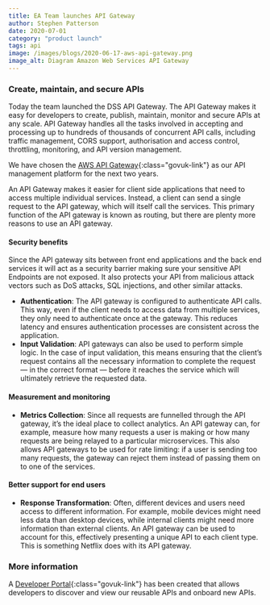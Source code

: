 ```yaml
---
title: EA Team launches API Gateway
author: Stephen Patterson
date: 2020-07-01
category: "product launch"
tags: api
image: /images/blogs/2020-06-17-aws-api-gateway.png
image_alt: Diagram Amazon Web Services API Gateway
---
```


### Create, maintain, and secure APIs

Today the team launched the DSS API Gateway. The API Gateway makes it easy for developers to create, publish, maintain, monitor and secure APIs at any scale. API Gateway handles all the tasks involved in accepting and processing up to hundreds of thousands of concurrent API calls, including traffic management, CORS support, authorisation and access control, throttling, monitoring, and API version management.

We have chosen the [AWS API Gateway](https://aws.amazon.com/api-gateway){:class="govuk-link"} as our API management platform for the next two years.

An API Gateway makes it easier for client side applications that need to access multiple individual services.  Instead, a client can send a single request to the API gateway, which will itself call the services. This primary function of the API gateway is known as routing, but there are plenty more reasons to use an API gateway.

#### Security benefits

Since the API gateway sits between front end applications and the back end services it will act as a security barrier making sure your sensitive API Endpoints are not exposed. It also protects your API from malicious attack vectors such as DoS attacks, SQL injections, and other  similar attacks.

- **Authentication**: The API gateway is configured to authenticate API calls. This way, even if the client needs to access data from multiple services, they only need to authenticate once at the gateway. This reduces latency and ensures authentication processes are consistent across the application.
- **Input Validation**: API gateways can also be used to perform simple logic. In the case of input validation, this means ensuring that the client’s request contains all the necessary information to complete the request — in the correct format — before it reaches the service which will ultimately retrieve the requested data.  

#### Measurement and monitoring

- **Metrics Collection**: Since all requests are funnelled through the API gateway, it’s the ideal place to collect analytics. An API gateway can, for example, measure how many requests a user is making or how many requests are being relayed to a particular microservices. This also allows API gateways to be used for rate limiting: if a user is sending too many requests, the gateway can reject them instead of passing them on to one of the services.

#### Better support for end users

- **Response Transformation**: Often, different devices and users need access to different information. For example, mobile devices might need less data than desktop devices, while internal clients might need more information than external clients. An API gateway can be used to account for this, effectively presenting a unique API to each client type. This is something Netflix does with its API gateway.

### More information

A [Developer Portal](https://developer-portal.digitalni.gov.uk){:class="govuk-link"} has been created that allows developers to discover and view our reusable APIs and onboard new APIs.  
